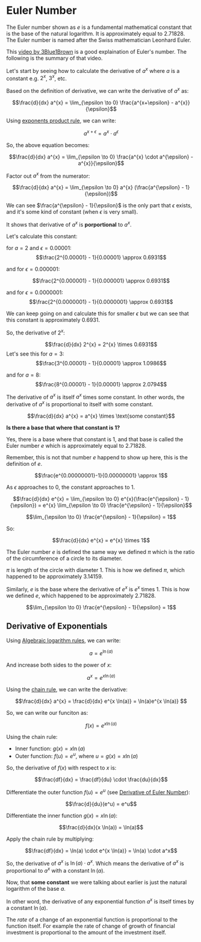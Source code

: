 # Euler Number

The Euler number shown as $e$ is a fundamental mathematical constant that is the base of the natural logarithm. It is approximately equal to $2.71828$. The Euler number is named after the Swiss mathematician Leonhard Euler.

This [video by 3Blue1Brown](https://www.youtube.com/watch?v=m2MIpDrF7Es) is a good explaination of Euler's number. The following is the summary of that video.

Let's start by seeing how to calculate the derivative of $a^{x}$ where $a$ is a constant e.g. $2^{x}$, $3^{x}$, etc.

Based on the definition of derivative, we can write the derivative of $a^{x}$ as:

$$\frac{d}{dx} a^{x} = \lim_{\epsilon \to 0} \frac{a^{x+\epsilon} - a^{x}}{\epsilon}$$

Using [exponents product rule](algebra_basics.md#exponents), we can write:

$$a^{x+\epsilon} = a^{x} \cdot a^{\epsilon}$$

So, the above equation becomes:

$$\frac{d}{dx} a^{x} = \lim_{\epsilon \to 0} \frac{a^{x} \cdot a^{\epsilon} - a^{x}}{\epsilon}$$

Factor out $a^{x}$ from the numerator:

$$\frac{d}{dx} a^{x} = \lim_{\epsilon \to 0} a^{x} (\frac{a^{\epsilon} - 1}{\epsilon})$$

We can see $\frac{a^{\epsilon} - 1}{\epsilon}$ is the only part that $\epsilon$ exists, and it's some kind of constant (when $\epsilon$ is very small).

It shows that derivative of $a^{x}$ is **porportional** to $a^{x}$.

Let's calculate this constant:

for $a = 2$ and $\epsilon = 0.00001$:
$$\frac{2^{0.00001} - 1}{0.00001} \approx 0.6931$$

and for $\epsilon = 0.000001$:

$$\frac{2^{0.000001} - 1}{0.000001} \approx 0.6931$$

and for $\epsilon = 0.0000001$:
$$\frac{2^{0.0000001} - 1}{0.0000001} \approx 0.6931$$

We can keep going on and calculate this for smaller $\epsilon$ but we can see that this constant is approximately $0.6931$.

So, the derivative of $2^{x}$:

$$\frac{d}{dx} 2^{x} = 2^{x} \times 0.6931$$
Let's see this for $a = 3$:
$$\frac{3^{0.00001} - 1}{0.00001} \approx 1.0986$$

and for $a=8$:
$$\frac{8^{0.00001} - 1}{0.00001} \approx 2.0794$$


The derivative of $a^{x}$ is itself $a^{x}$ times some constant. In other words, the derivative of $a^{x}$ is proportional to itself with some constant.

$$\frac{d}{dx} a^{x} = a^{x} \times \text{some constant}$$

**Is there a base that where that constant is 1?**

Yes, there is a base where that constant is 1, and that base is called the Euler number $e$ which is approximately equal to $2.71828$.



Remember, this is not that number $e$ happend to show up here, this is the definition of $e$.

$$\frac{e^{0.00000001}-1}{0.00000001} \approx 1$$

As $\epsilon$ approaches to 0, the constant approaches to 1.

$$\frac{d}{dx} e^{x} = \lim_{\epsilon \to 0} e^{x}(\frac{e^{\epsilon} - 1}{\epsilon}) = e^{x} \lim_{\epsilon \to 0} \frac{e^{\epsilon} - 1}{\epsilon}$$

$$\lim_{\epsilon \to 0} \frac{e^{\epsilon} - 1}{\epsilon} = 1$$

So:

$$\frac{d}{dx} e^{x} = e^{x} \times 1$$

The Euler number $e$ is defined the same way we defined $\pi$ which is the ratio of the circumference of a circle to its diameter.

$\pi$ is length of the circle with diameter 1. This is how we defined $\pi$, which happened to be approximately 3.14159.

Similarly, $e$ is the base where the derivative of $e^{x}$ is $e^{x}$ times 1. This is how we defined $e$, which happened to be approximately 2.71828.

$$\lim_{\epsilon \to 0} \frac{e^{\epsilon} - 1}{\epsilon} = 1$$

## Derivative of Exponentials

Using [Algebraic logarithm rules](algebra_basics.md#natural-logarithm), we can write:

$$a = e^{\ln(a)}$$

And increase both sides to the power of $x$:

$$a^{x} = e^{x \ln(a)}$$

Using the [chain rule](derivatives.md#chain-rule), we can write the derivative:

$$\frac{d}{dx} a^{x} = \frac{d}{dx} e^{x \ln(a)} = \ln(a)e^{x \ln(a)} $$



So, we can write our funciton as:

$$f(x) = e^{x \ln(a)}$$

Using the chain rule:
- Inner function: $g(x) = x \ln(a)$
- Outer function: $f(u) = e^u$, where $u = g(x) = x \ln(a)$

So, the derivative of $f(x)$ with respect to $x$ is:

$$\frac{df}{dx} = \frac{df}{du} \cdot \frac{du}{dx}$$

Differentiate the outer function $f(u) = e^u$ (see [Derivative of Euler Number](euler_number.md)):

$$\frac{d}{du}(e^u) = e^u$$


Differentiate the inner function $g(x) = x \ln(a)$:

$$\frac{d}{dx}(x \ln(a)) = \ln(a)$$

Apply the chain rule by multiplying:

$$\frac{df}{dx} = \ln(a) \cdot e^{x \ln(a)}  = \ln(a) \cdot a^x$$

So, the derivative of $a^{x}$ is $\ln(a) \cdot a^x$. Which means the derivative of $a^{x}$ is proportional to $a^{x}$ with a constant $\ln(a)$.


Now, that **some constant** we were talking about earlier is just the natural logarithm of the base $a$.

In other word, the derivative of any exponential function $a^{x}$ is itself times by a constant $\ln(a)$.

The _rate_ of a change of an exponential function is proportional to the function itself. For example the rate of change of growth of financial investment is proportional to the amount of the investment itself.
